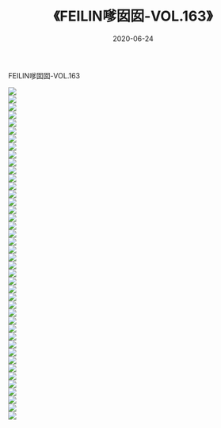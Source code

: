 ﻿---
layout: post
title:  《FEILIN嗲囡囡-VOL.163》
date:   2020-06-24
img: http://img.660000.xyz/Sharelink/网络美图/2020/FEILIN嗲囡囡-VOL.163/000.jpg
categories: [美女, 清纯, 唯美]
---

FEILIN嗲囡囡-VOL.163

  ![](http://img.660000.xyz/Sharelink/网络美图/2020/FEILIN嗲囡囡-VOL.163/001.jpg) <br> ![](http://img.660000.xyz/Sharelink/网络美图/2020/FEILIN嗲囡囡-VOL.163/002.jpg) <br> ![](http://img.660000.xyz/Sharelink/网络美图/2020/FEILIN嗲囡囡-VOL.163/003.jpg) <br> ![](http://img.660000.xyz/Sharelink/网络美图/2020/FEILIN嗲囡囡-VOL.163/004.jpg) <br> ![](http://img.660000.xyz/Sharelink/网络美图/2020/FEILIN嗲囡囡-VOL.163/005.jpg) <br> ![](http://img.660000.xyz/Sharelink/网络美图/2020/FEILIN嗲囡囡-VOL.163/006.jpg) <br> ![](http://img.660000.xyz/Sharelink/网络美图/2020/FEILIN嗲囡囡-VOL.163/007.jpg) <br> ![](http://img.660000.xyz/Sharelink/网络美图/2020/FEILIN嗲囡囡-VOL.163/008.jpg) <br> ![](http://img.660000.xyz/Sharelink/网络美图/2020/FEILIN嗲囡囡-VOL.163/009.jpg) <br> ![](http://img.660000.xyz/Sharelink/网络美图/2020/FEILIN嗲囡囡-VOL.163/010.jpg) <br> ![](http://img.660000.xyz/Sharelink/网络美图/2020/FEILIN嗲囡囡-VOL.163/011.jpg) <br> ![](http://img.660000.xyz/Sharelink/网络美图/2020/FEILIN嗲囡囡-VOL.163/012.jpg) <br> ![](http://img.660000.xyz/Sharelink/网络美图/2020/FEILIN嗲囡囡-VOL.163/013.jpg) <br> ![](http://img.660000.xyz/Sharelink/网络美图/2020/FEILIN嗲囡囡-VOL.163/014.jpg) <br> ![](http://img.660000.xyz/Sharelink/网络美图/2020/FEILIN嗲囡囡-VOL.163/015.jpg) <br> ![](http://img.660000.xyz/Sharelink/网络美图/2020/FEILIN嗲囡囡-VOL.163/016.jpg) <br> ![](http://img.660000.xyz/Sharelink/网络美图/2020/FEILIN嗲囡囡-VOL.163/017.jpg) <br> ![](http://img.660000.xyz/Sharelink/网络美图/2020/FEILIN嗲囡囡-VOL.163/018.jpg) <br> ![](http://img.660000.xyz/Sharelink/网络美图/2020/FEILIN嗲囡囡-VOL.163/019.jpg) <br> ![](http://img.660000.xyz/Sharelink/网络美图/2020/FEILIN嗲囡囡-VOL.163/020.jpg) <br> ![](http://img.660000.xyz/Sharelink/网络美图/2020/FEILIN嗲囡囡-VOL.163/021.jpg) <br> ![](http://img.660000.xyz/Sharelink/网络美图/2020/FEILIN嗲囡囡-VOL.163/022.jpg) <br> ![](http://img.660000.xyz/Sharelink/网络美图/2020/FEILIN嗲囡囡-VOL.163/023.jpg) <br> ![](http://img.660000.xyz/Sharelink/网络美图/2020/FEILIN嗲囡囡-VOL.163/024.jpg) <br> ![](http://img.660000.xyz/Sharelink/网络美图/2020/FEILIN嗲囡囡-VOL.163/025.jpg) <br> ![](http://img.660000.xyz/Sharelink/网络美图/2020/FEILIN嗲囡囡-VOL.163/026.jpg) <br> ![](http://img.660000.xyz/Sharelink/网络美图/2020/FEILIN嗲囡囡-VOL.163/027.jpg) <br> ![](http://img.660000.xyz/Sharelink/网络美图/2020/FEILIN嗲囡囡-VOL.163/028.jpg) <br> ![](http://img.660000.xyz/Sharelink/网络美图/2020/FEILIN嗲囡囡-VOL.163/029.jpg) <br> ![](http://img.660000.xyz/Sharelink/网络美图/2020/FEILIN嗲囡囡-VOL.163/030.jpg) <br> ![](http://img.660000.xyz/Sharelink/网络美图/2020/FEILIN嗲囡囡-VOL.163/031.jpg) <br> ![](http://img.660000.xyz/Sharelink/网络美图/2020/FEILIN嗲囡囡-VOL.163/032.jpg) <br> ![](http://img.660000.xyz/Sharelink/网络美图/2020/FEILIN嗲囡囡-VOL.163/033.jpg) <br> ![](http://img.660000.xyz/Sharelink/网络美图/2020/FEILIN嗲囡囡-VOL.163/034.jpg) <br> ![](http://img.660000.xyz/Sharelink/网络美图/2020/FEILIN嗲囡囡-VOL.163/035.jpg) <br> ![](http://img.660000.xyz/Sharelink/网络美图/2020/FEILIN嗲囡囡-VOL.163/036.jpg) <br> ![](http://img.660000.xyz/Sharelink/网络美图/2020/FEILIN嗲囡囡-VOL.163/037.jpg) <br> ![](http://img.660000.xyz/Sharelink/网络美图/2020/FEILIN嗲囡囡-VOL.163/038.jpg) <br> ![](http://img.660000.xyz/Sharelink/网络美图/2020/FEILIN嗲囡囡-VOL.163/039.jpg) <br> ![](http://img.660000.xyz/Sharelink/网络美图/2020/FEILIN嗲囡囡-VOL.163/040.jpg) <br> ![](http://img.660000.xyz/Sharelink/网络美图/2020/FEILIN嗲囡囡-VOL.163/041.jpg) <br> ![](http://img.660000.xyz/Sharelink/网络美图/2020/FEILIN嗲囡囡-VOL.163/042.jpg) <br>